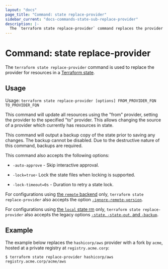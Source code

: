 ```yaml
---
layout: "docs"
page_title: "Command: state replace-provider"
sidebar_current: "docs-commands-state-sub-replace-provider"
description: |-
  The `terraform state replace-provider` command replaces the provider for resources in the Terraform state.
---
```


# Command: state replace-provider

The `terraform state replace-provider` command is used to replace the provider
for resources in a [Terraform state](/docs/language/state/index.html).

## Usage

Usage: `terraform state replace-provider [options] FROM_PROVIDER_FQN TO_PROVIDER_FQN`

This command will update all resources using the "from" provider, setting the
provider to the specified "to" provider. This allows changing the source of a
provider which currently has resources in state.

This command will output a backup copy of the state prior to saving any
changes. The backup cannot be disabled. Due to the destructive nature
of this command, backups are required.

This command also accepts the following options:

* `-auto-approve` - Skip interactive approval.

* `-lock=true`- Lock the state files when locking is supported.

* `-lock-timeout=0s` - Duration to retry a state lock.

For configurations using
[the `remote` backend](/docs/language/settings/backends/remote.html)
only, `terraform state replace-provider`
also accepts the option
[`-ignore-remote-version`](/docs/language/settings/backends/remote.html#command-line-arguments).

For configurations using
[the `local` state rm](/docs/language/settings/backends/local.html) only,
`terraform state replace-provider` also accepts the legacy options
[`-state`, `-state-out`, and `-backup`](/docs/language/settings/backends/local.html#command-line-arguments).


## Example

The example below replaces the `hashicorp/aws` provider with a fork by `acme`, hosted at a private registry at `registry.acme.corp`:

```shell
$ terraform state replace-provider hashicorp/aws registry.acme.corp/acme/aws
```
